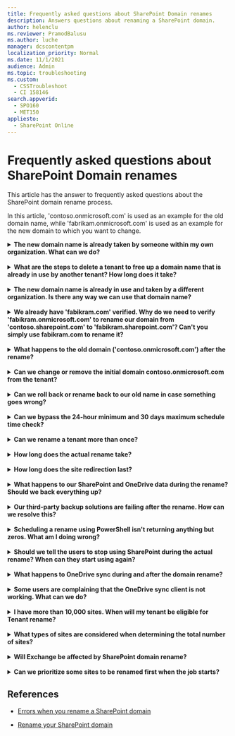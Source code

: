 ```yaml
---
title: Frequently asked questions about SharePoint Domain renames
description: Answers questions about renaming a SharePoint domain.
author: helenclu
ms.reviewer: PramodBalusu
ms.author: luche
manager: dcscontentpm
localization_priority: Normal
ms.date: 11/1/2021
audience: Admin
ms.topic: troubleshooting
ms.custom: 
  - CSSTroubleshoot
  - CI 158146
search.appverid: 
  - SPO160
  - MET150
appliesto: 
  - SharePoint Online
---
```


# Frequently asked questions about SharePoint Domain renames

This article has the answer to frequently asked questions about the SharePoint domain rename process.

In this article, 'contoso.onmicrosoft.com' is used as an example for the old domain name, while 'fabrikam.onmicrosoft.com' is used as an example for the new domain to which you want to change.

<details>
<summary><b>The new domain name is already taken by someone within my own organization. What can we do?</b></summary>

You need to contact that person in your organization and get the tenant deleted to free up the associated onmicrosoft domain.

</details>
<br/>
<details>
<summary><b>What are the steps to delete a tenant to free up a domain name that is already in use by another tenant? How long does it take?</b></summary>

For instructions and more information, see [Delete a tenant](/azure/active-directory/enterprise-users/directory-delete-howto).

</details>
<br/>
<details>
<summary><b>The new domain name is already in use and taken by a different organization. Is there any way we can use that domain name?</b></summary>

Microsoft doesn't disclose any information about the tenant that has your desired domain. Domains are taken on a first-come, first-serve basis. You'll need to choose a different domain name.  

</details>
<br/>
<details>
<summary><b>We already have 'fabikram.com' verified. Why do we need to verify 'fabikram.onmicrosoft.com' to rename our domain from 'contoso.sharepoint.com' to 'fabikram.sharepoint.com'? Can't you simply use fabikram.com to rename it?</b></summary>

To have all the SharePoint URLs renamed from 'contoso.sharepoint.com' to 'fabrikam.sharepoint.com', you must have the 'fabikram.onmicrosoft.com' domain verified.

</details>
<br/>
<details>
<summary><b>What happens to the old domain ('contoso.onmicrosoft.com') after the rename?</b></summary>

It's still tied to the tenant as the initial domain.  

</details>
<br/>
<details>
<summary><b>Can we change or remove the initial domain contoso.onmicrosoft.com from the tenant?</b></summary>

Currently, we don't support changing or removing the initial domain. It'll remain tied to the tenant.

</details>
<br/>
<details>
<summary><b>Can we roll back or rename back to our old name in case something goes wrong?</b></summary>

It's currently not supported. When the domain is renamed, we'll make sure issues are addressed and the SharePoint domain 'contoso.sharepoint.com' is renamed to the new name 'fabrikam.sharepoint.com'.

</details>
<br/>
<details>
<summary><b>Can we bypass the 24-hour minimum and 30 days maximum schedule time check?</b></summary>

No, you must schedule the rename for more than 24 hours and less than 30 days from the current time.  

</details>
<br/>
<details>
<summary><b>Can we rename a tenant more than once?</b></summary>

No, you can rename a tenant only once. If you have a need for additional renames, please submit a support request by selecting the following link: [Rename a Tenant more than once](https://admin.microsoft.com/AdminPortal/?searchSolutions=Rename%20a%20SharePoint%20Tenant%20more%20than%20once). 

</details>
<br/>
<details>
<summary><b>How long does the actual rename take?</b></summary>

It depends on the number of sites and how busy the service is at that time. A domain with 1,000 sites usually takes one to two hours to rename.

</details>
<br/>
<details>
<summary><b>How long does the site redirection last?</b></summary>

In the past we haven't deleted any redirected sites that were created as part of a tenant rename but as we indicated that this might change in the future, the site redirection will last for 1 year from the time your rename completes. Please ensure all uses of the old domain URL are removed within that period.

</details>
<br/>
<details>
<summary><b>What happens to our SharePoint and OneDrive data during the rename? Should we back everything up?</b></summary>

Backup of your data isn't required. We aren't making any changes to the actual data.

</details>
<br/>
<details>
<summary><b>Our third-party backup solutions are failing after the rename. How can we resolve this?</b></summary>

You'll need to contact the third-party backup providers to find out if they support the SharePoint Online Tenant rename action.

</details>
<br/>
<details>
<summary><b>Scheduling a rename using PowerShell isn't returning anything but zeros. What am I doing wrong?</b></summary>

The most common reason for this issue is that there are previous versions of SharePoint Online Management Shell installed on the machine and those assemblies cause this issue.

If you have any previous versions installed of the SharePoint Online Management Shell, uninstall them using the following command: 

'Uninstall-Module Microsoft.Online.SharePoint.PowerShell -Force -AllVersions'

Then install the latest version of the [SharePoint Online Management Shell](https://www.microsoft.com/download/details.aspx?id=35588).

</details>
<br/>
<details>
<summary><b>Should we tell the users to stop using SharePoint during the actual rename? When can they start using again?</b></summary>

The actual SharePoint Tenant rename doesn't lead to business downtime. However, it can cause brief interruptions if someone is trying to access an individual SharePoint site while it's being renamed as part of the domain rename. We recommend keeping user activity minimal while the rename is running.

</details>
<br/>
<details>
<summary><b>What happens to OneDrive sync during and after the domain rename?</b></summary>

While the rename is happening, the OneDrive sync might fail for a user if the rename process is renaming their OneDrive at the exact same time. We recommend stopping OneDrive sync before starting the rename, and then resume after. We understand it might not always be possible for all users to stop syncing their client during the rename.

</details>
<br/>
<details>
<summary><b>Some users are complaining that the OneDrive sync client is not working. What can we do?</b></summary>

If sync isn't stopped prior to the rename, there might be issues with OneDrive sync after the rename. This issue is due to the caching within the sync client. The users should sign out, and then sign back into OneDrive after the rename to resolve any sync issues. If that doesn't solve the problem, they should go to OneDrive > **Settings** > **Account** and select **Unlink this PC**, then re-link the PC. Unlinking and relinking doesn’t delete ay OneDrive data.

</details>
<br/>
<details>
<summary><b>I have more than 10,000 sites. When will my tenant be eligible for Tenant rename?</b></summary>

We're working on increasing the limits. We appreciate your patience.  

</details>
<br/>
<details>
<summary><b>What types of sites are considered when determining the total number of sites?</b></summary>

All sites are considered, including SharePoint, OneDrive, Teams, Channel, and Group connected sites.

</details>
<br/>
<details>
<summary><b>Will Exchange be affected by SharePoint domain rename?</b></summary>

No, only SharePoint and OneDrive URLs are renamed.

</details>
<br/>
<details>
<summary><b>Can we prioritize some sites to be renamed first when the job starts?</b></summary>

Currently, there is no way to prioritize specific sites to finish renaming first. The rename process will rename all sites and OneDrive's in a non-deterministic order.  

</details>

## References

- [Errors when you rename a SharePoint domain](./errors-when-renaming.md)

- [Rename your SharePoint domain](/sharepoint/tenant-rename)
